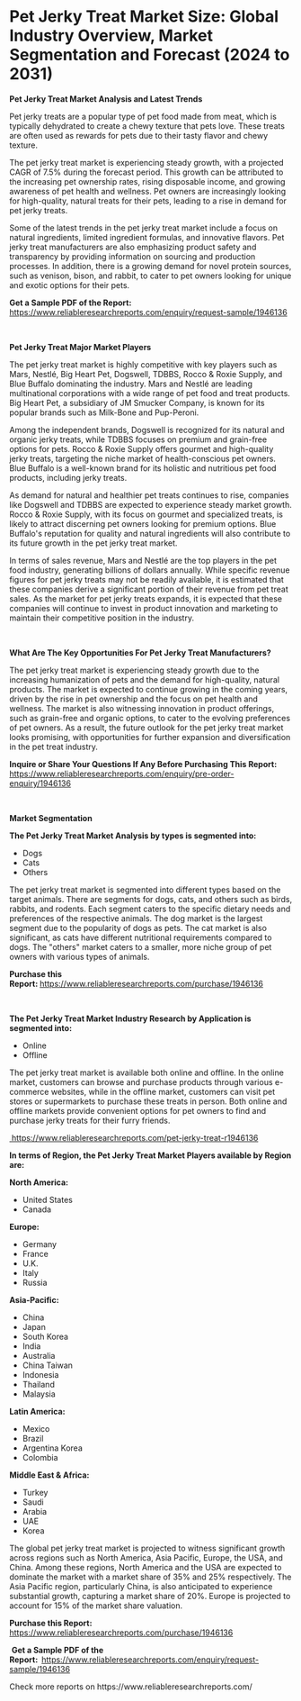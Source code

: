 <p><h1>Pet Jerky Treat Market Size: Global Industry Overview, Market Segmentation and Forecast (2024 to 2031)</h1></p><p><strong>Pet Jerky Treat Market Analysis and Latest Trends</strong></p>
<p><p>Pet jerky treats are a popular type of pet food made from meat, which is typically dehydrated to create a chewy texture that pets love. These treats are often used as rewards for pets due to their tasty flavor and chewy texture.</p><p>The pet jerky treat market is experiencing steady growth, with a projected CAGR of 7.5% during the forecast period. This growth can be attributed to the increasing pet ownership rates, rising disposable income, and growing awareness of pet health and wellness. Pet owners are increasingly looking for high-quality, natural treats for their pets, leading to a rise in demand for pet jerky treats.</p><p>Some of the latest trends in the pet jerky treat market include a focus on natural ingredients, limited ingredient formulas, and innovative flavors. Pet jerky treat manufacturers are also emphasizing product safety and transparency by providing information on sourcing and production processes. In addition, there is a growing demand for novel protein sources, such as venison, bison, and rabbit, to cater to pet owners looking for unique and exotic options for their pets.</p></p>
<p><strong>Get a Sample PDF of the Report:&nbsp;</strong> <a href="https://www.reliableresearchreports.com/enquiry/request-sample/1946136">https://www.reliableresearchreports.com/enquiry/request-sample/1946136</a></p>
<p>&nbsp;</p>
<p><strong>Pet Jerky Treat Major Market Players</strong></p>
<p><p>The pet jerky treat market is highly competitive with key players such as Mars, Nestlé, Big Heart Pet, Dogswell, TDBBS, Rocco & Roxie Supply, and Blue Buffalo dominating the industry. Mars and Nestlé are leading multinational corporations with a wide range of pet food and treat products. Big Heart Pet, a subsidiary of JM Smucker Company, is known for its popular brands such as Milk-Bone and Pup-Peroni.</p><p>Among the independent brands, Dogswell is recognized for its natural and organic jerky treats, while TDBBS focuses on premium and grain-free options for pets. Rocco & Roxie Supply offers gourmet and high-quality jerky treats, targeting the niche market of health-conscious pet owners. Blue Buffalo is a well-known brand for its holistic and nutritious pet food products, including jerky treats.</p><p>As demand for natural and healthier pet treats continues to rise, companies like Dogswell and TDBBS are expected to experience steady market growth. Rocco & Roxie Supply, with its focus on gourmet and specialized treats, is likely to attract discerning pet owners looking for premium options. Blue Buffalo's reputation for quality and natural ingredients will also contribute to its future growth in the pet jerky treat market.</p><p>In terms of sales revenue, Mars and Nestlé are the top players in the pet food industry, generating billions of dollars annually. While specific revenue figures for pet jerky treats may not be readily available, it is estimated that these companies derive a significant portion of their revenue from pet treat sales. As the market for pet jerky treats expands, it is expected that these companies will continue to invest in product innovation and marketing to maintain their competitive position in the industry.</p></p>
<p>&nbsp;</p>
<p><strong>What Are The Key Opportunities For Pet Jerky Treat Manufacturers?</strong></p>
<p><p>The pet jerky treat market is experiencing steady growth due to the increasing humanization of pets and the demand for high-quality, natural products. The market is expected to continue growing in the coming years, driven by the rise in pet ownership and the focus on pet health and wellness. The market is also witnessing innovation in product offerings, such as grain-free and organic options, to cater to the evolving preferences of pet owners. As a result, the future outlook for the pet jerky treat market looks promising, with opportunities for further expansion and diversification in the pet treat industry.</p></p>
<p><strong>Inquire or Share Your Questions If Any Before Purchasing This Report:</strong> <a href="https://www.reliableresearchreports.com/enquiry/pre-order-enquiry/1946136">https://www.reliableresearchreports.com/enquiry/pre-order-enquiry/1946136</a></p>
<p>&nbsp;</p>
<p><strong>Market Segmentation</strong></p>
<p><strong>The Pet Jerky Treat Market Analysis by types is segmented into:</strong></p>
<p><ul><li>Dogs</li><li>Cats</li><li>Others</li></ul></p>
<p><p>The pet jerky treat market is segmented into different types based on the target animals. There are segments for dogs, cats, and others such as birds, rabbits, and rodents. Each segment caters to the specific dietary needs and preferences of the respective animals. The dog market is the largest segment due to the popularity of dogs as pets. The cat market is also significant, as cats have different nutritional requirements compared to dogs. The "others" market caters to a smaller, more niche group of pet owners with various types of animals.</p></p>
<p><strong>Purchase this Report:&nbsp;</strong><a href="https://www.reliableresearchreports.com/purchase/1946136">https://www.reliableresearchreports.com/purchase/1946136</a></p>
<p>&nbsp;</p>
<p><strong>The Pet Jerky Treat Market Industry Research by Application is segmented into:</strong></p>
<p><ul><li>Online</li><li>Offline</li></ul></p>
<p><p>The pet jerky treat market is available both online and offline. In the online market, customers can browse and purchase products through various e-commerce websites, while in the offline market, customers can visit pet stores or supermarkets to purchase these treats in person. Both online and offline markets provide convenient options for pet owners to find and purchase jerky treats for their furry friends.</p></p>
<p><a href="https://www.reliableresearchreports.com/pet-jerky-treat-r1946136">&nbsp;https://www.reliableresearchreports.com/pet-jerky-treat-r1946136</a></p>
<p><strong>In terms of Region, the Pet Jerky Treat Market Players available by Region are:</strong></p>
<p>
    <p> <strong> North America: </strong>
        <ul>
            <li>United States</li>
            <li>Canada</li>
        </ul>
        </p> 
    <p> <strong> Europe: </strong>
        <ul>
            <li>Germany</li>
            <li>France</li>
            <li>U.K.</li>
            <li>Italy</li>
            <li>Russia</li>
        </ul>
        </p> 
    <p> <strong> Asia-Pacific: </strong>
        <ul>
            <li>China</li>
            <li>Japan</li>
            <li>South Korea</li>
            <li>India</li>
            <li>Australia</li>
            <li>China Taiwan</li>
            <li>Indonesia</li>
            <li>Thailand</li>
            <li>Malaysia</li>
        </ul>
        </p> 
    <p> <strong> Latin America: </strong>
        <ul>
            <li>Mexico</li>
            <li>Brazil</li>
            <li>Argentina Korea</li>
            <li>Colombia</li>
        </ul>
        </p> 
    <p> <strong> Middle East & Africa: </strong>
        <ul>
            <li>Turkey</li>
            <li>Saudi</li>
            <li>Arabia</li>
            <li>UAE</li>
            <li>Korea</li>
        </ul>
    </p>
    </p>
<p><p>The global pet jerky treat market is projected to witness significant growth across regions such as North America, Asia Pacific, Europe, the USA, and China. Among these regions, North America and the USA are expected to dominate the market with a market share of 35% and 25% respectively. The Asia Pacific region, particularly China, is also anticipated to experience substantial growth, capturing a market share of 20%. Europe is projected to account for 15% of the market share valuation.</p></p>
<p><strong>Purchase this Report: </strong><a href="https://www.reliableresearchreports.com/purchase/1946136">https://www.reliableresearchreports.com/purchase/1946136</a></p>
<p>&nbsp;<strong>Get a Sample PDF of the Report:&nbsp;&nbsp;</strong><a href="https://www.reliableresearchreports.com/enquiry/request-sample/1946136">https://www.reliableresearchreports.com/enquiry/request-sample/1946136</a></p>
<p><strong></strong></p>
<p>Check more reports on https://www.reliableresearchreports.com/</p>